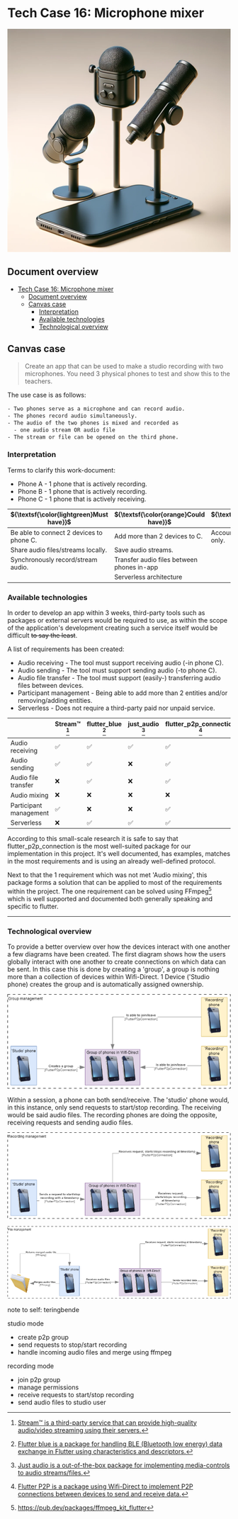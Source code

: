 # Tech Case 16: Microphone mixer

![Microphone mixer header image](/static/images/microphone-mixer.png)

## Document overview

- [Tech Case 16: Microphone mixer](#tech-case-16-microphone-mixer)
  - [Document overview](#document-overview)
  - [Canvas case](#canvas-case)
    - [Interpretation](#interpretation)
    - [Available technologies](#available-technologies)
    - [Technological overview](#technological-overview)

## Canvas case

> Create an app that can be used to make a studio recording with two microphones. You need 3 physical phones to test and show this to the teachers.

The use case is as follows:

    - Two phones serve as a microphone and can record audio.
    - The phones record audio simultaneously.
    - The audio of the two phones is mixed and recorded as
      - one audio stream OR audio file
    - The stream or file can be opened on the third phone.

### Interpretation

Terms to clarify this work-document:

- Phone A - 1 phone that is actively recording.
- Phone B - 1 phone that is actively recording.
- Phone C - 1 phone that is actively receiving.

| ${\textsf{\color{lightgreen}Must have}}$ | ${\textsf{\color{orange}Could have}}$      | ${\textsf{\color{red}Won't have}}$ |
| ---------------------------------------- | ------------------------------------------ | ---------------------------------- |
| Be able to connect 2 devices to phone C. | Add more than 2 devices to C.              | Accounts, works locally only.      |
| Share audio files/streams locally.       | Save audio streams.                        |                                    |
| Synchronously record/stream audio.       | Transfer audio files between phones in-app |                                    |
|                                          | Serverless architecture                    |                                    |

### Available technologies

In order to develop an app within 3 weeks, third-party tools such as packages or external servers would be required to use, as within the scope of the application's development creating such a service itself would be difficult ~~to say the least~~.

A list of requirements has been created:

- Audio receiving - The tool must support receiving audio (-in phone C).
- Audio sending - The tool must support sending audio (-to phone C).
- Audio file transfer - The tool must support (easily-) transferring audio files between devices.
- Participant management - Being able to add more than 2 entities and/or removing/adding entities.
- Serverless - Does not require a third-party paid nor unpaid service.

|                        | Stream™ [^1] | flutter_blue [^2] | just_audio [^3] | flutter_p2p_connection [^4] |
| ---------------------- | ------------ | ----------------- | --------------- | --------------------------- |
| Audio receiving        | ✅           | ✅                | ✅              | ✅                          |
| Audio sending          | ✅           | ✅                | ❌              | ✅                          |
| Audio file transfer    | ❌           | ✅                | ❌              | ✅                          |
| Audio mixing           | ❌           | ❌                | ❌              | ❌                          |
| Participant management | ✅           | ❌                | ❌              | ✅                          |
| Serverless             | ❌           | ✅                | ✅              | ✅                          |

According to this small-scale research it is safe to say that flutter_p2p_connection is the most well-suited package for our implementation in this project. It's well documented, has examples, matches in the most requirements and is using an already well-defined protocol.

Next to that the 1 requirement which was not met 'Audio mixing', this package forms a solution that can be applied to most of the requirements within the project. The one requirement can be solved using FFmpeg[^5] which is well supported and documented both generally speaking and specific to flutter.

---

### Technological overview

To provide a better overview over how the devices interact with one another a few diagrams have been created. The first diagram shows how the users globally interact with one another to create connections on which data can be sent. In this case this is done by creating a 'group', a group is nothing more than a collection of devices within Wifi-Direct. 1 Device ('Studio phone) creates the group and is automatically assigned ownership.

![Group management diagram](/static/images/tech-case-microphone-mixer-group-management.png)

Within a session, a phone can both send/receive. The 'studio' phone would, in this instance, only send requests to start/stop recording. The receiving would be said audio files. The recording phones are doing the opposite, receiving requests and sending audio files.

![Recording management diagram](/static/images/tech-case-microphone-mixer-recording-management.png)

![File management diagram](/static/images/tech-case-microphone-mixer-file-management.png)

[^1]: [Stream™ is a third-party service that can provide high-quality audio/video streaming using their servers.](https://getstream.io/video/docs/flutter/)
[^2]: [Flutter blue is a package for handling BLE (Bluetooth low energy) data exchange in Flutter using characteristics and descriptors.](https://pub.dev/packages/flutter_blue/example)
[^3]: [Just audio is a out-of-the-box package for implementing media-controls to audio streams/files.](https://pub.dev/packages/just_audio)
[^4]: [Flutter P2P is a package using Wifi-Direct to implement P2P connections between devices to send and receive data.](https://pub.dev/packages/flutter_p2p_connection)
[^5]: https://pub.dev/packages/ffmpeg_kit_flutter

note to self: teringbende

studio mode

- create p2p group
- send requests to stop/start recording
- handle incoming audio files and merge using ffmpeg

recording mode

- join p2p group
- manage permissions
- receive requests to start/stop recording
- send audio files to studio user

